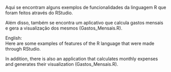Aqui se encontram alguns exemplos de funcionalidades da linguagem R que foram feitos através do RStudio.

Além disso, também se encontra um aplicativo que calcula gastos mensais e gera a visualização dos mesmos (Gastos_Mensais.R).


English:<br/>
Here are some examples of features of the R language that were made through RStudio.

In addition, there is also an application that calculates monthly expenses and generates their visualization (Gastos_Mensais.R).
